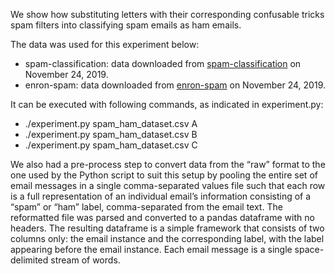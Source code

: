 We show how substituting letters with their corresponding confusable tricks spam filters into classifying spam emails as ham emails. 

The data was used for this experiment below:
- spam-classification: data downloaded from [spam-classification](https://github.com/subhashbylaiah/spam-classification) on November 24, 2019.
- enron-spam: data downloaded from [enron-spam](http://www2.aueb.gr/users/ion/data/enron-spam/) on November 24, 2019.

It can be executed with following commands, as indicated in experiment.py:
- ./experiment.py spam_ham_dataset.csv A
- ./experiment.py spam_ham_dataset.csv B
- ./experiment.py spam_ham_dataset.csv C

We also had a pre-process step to convert data from the “raw” format to the one used by the Python script to suit this setup by pooling the entire set of email messages in a single comma-separated values file such that each row is a full representation of an individual email’s information consisting of a “spam” or “ham” label, comma-separated from the email text. The reformatted file was parsed and converted to a pandas dataframe with no headers. The resulting dataframe is a simple framework that consists of two columns only: the email instance and the corresponding label, with the label appearing before the email instance. Each email message is a single space-delimited stream of words.
